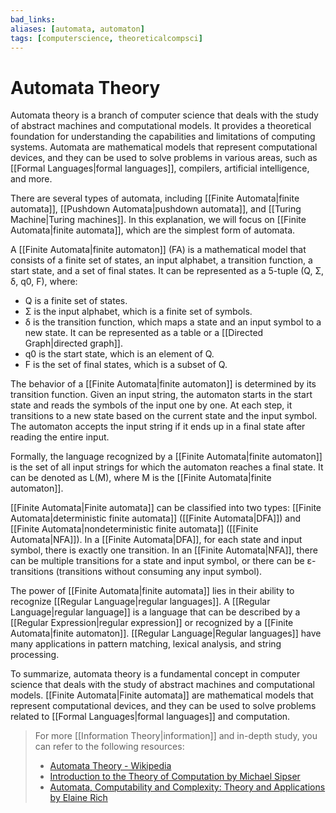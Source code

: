 ```yaml
---
bad_links: 
aliases: [automata, automaton]
tags: [computerscience, theoreticalcompsci]
---
```

# Automata Theory

Automata theory is a branch of computer science that deals with the study of abstract machines and computational models. It provides a theoretical foundation for understanding the capabilities and limitations of computing systems. Automata are mathematical models that represent computational devices, and they can be used to solve problems in various areas, such as [[Formal Languages|formal languages]], compilers, artificial intelligence, and more.

There are several types of automata, including [[Finite Automata|finite automata]], [[Pushdown Automata|pushdown automata]], and [[Turing Machine|Turing machines]]. In this explanation, we will focus on [[Finite Automata|finite automata]], which are the simplest form of automata.

A [[Finite Automata|finite automaton]] (FA) is a mathematical model that consists of a finite set of states, an input alphabet, a transition function, a start state, and a set of final states. It can be represented as a 5-tuple (Q, Σ, δ, q0, F), where:

- Q is a finite set of states.
- Σ is the input alphabet, which is a finite set of symbols.
- δ is the transition function, which maps a state and an input symbol to a new state. It can be represented as a table or a [[Directed Graph|directed graph]].
- q0 is the start state, which is an element of Q.
- F is the set of final states, which is a subset of Q.

The behavior of a [[Finite Automata|finite automaton]] is determined by its transition function. Given an input string, the automaton starts in the start state and reads the symbols of the input one by one. At each step, it transitions to a new state based on the current state and the input symbol. The automaton accepts the input string if it ends up in a final state after reading the entire input.

Formally, the language recognized by a [[Finite Automata|finite automaton]] is the set of all input strings for which the automaton reaches a final state. It can be denoted as L(M), where M is the [[Finite Automata|finite automaton]].

[[Finite Automata|Finite automata]] can be classified into two types: [[Finite Automata|deterministic finite automata]] ([[Finite Automata|DFA]]) and [[Finite Automata|nondeterministic finite automata]] ([[Finite Automata|NFA]]). In a [[Finite Automata|DFA]], for each state and input symbol, there is exactly one transition. In an [[Finite Automata|NFA]], there can be multiple transitions for a state and input symbol, or there can be ε-transitions (transitions without consuming any input symbol).

The power of [[Finite Automata|finite automata]] lies in their ability to recognize [[Regular Language|regular languages]]. A [[Regular Language|regular language]] is a language that can be described by a [[Regular Expression|regular expression]] or recognized by a [[Finite Automata|finite automaton]]. [[Regular Language|Regular languages]] have many applications in pattern matching, lexical analysis, and string processing.

To summarize, automata theory is a fundamental concept in computer science that deals with the study of abstract machines and computational models. [[Finite Automata|Finite automata]] are mathematical models that represent computational devices, and they can be used to solve problems related to [[Formal Languages|formal languages]] and computation.

> For more [[Information Theory|information]] and in-depth study, you can refer to the following resources:
> 
> - [Automata Theory - Wikipedia](https://en.wikipedia.org/wiki/Automata_theory)
> - [Introduction to the Theory of Computation by Michael Sipser](https://www.amazon.com/Introduction-Theory-Computation-Michael-Sipser/dp/113318779X)
> - [Automata, Computability and Complexity: Theory and Applications by Elaine Rich](https://www.amazon.com/Automata-Computability-Complexity-Theory-Applications/dp/0132288060)